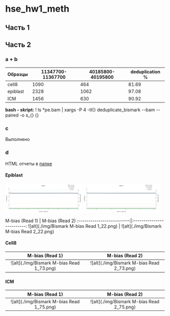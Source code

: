 # hse_hw1_meth
## Часть 1

## Часть 2
### a + b

| Образцы  | 11347700-11367700   | 40185800-40195800   | deduplication % |
|----------|------|------|-----------------|
| cell8    | 1090 | 464  | 81.69           |
| epiblast | 2328 | 1062 | 97.08           |
| ICM      | 1456 | 630  | 90.92           |

**bash - skript:** ! ls *pe.bam | xargs -P 4 -tI{} deduplicate_bismark  --bam  --paired  -o s_{} {}
### c
Выполнено
### d
HTML отчеты в [папке](\html) 
#### Epiblast

<p float="left">
  <img src="./img/Bismark M-bias Read 1_22.png" width="48%" />
  <img src="./img/Bismark M-bias Read 2_22.png" width="48%" /> 
</p>
M-bias (Read 1)             |  M-bias (Read 2) 
:-------------------------:|:-------------------------:
![alt](./img/Bismark M-bias Read 1_22.png)  |  ![alt](./img/Bismark M-bias Read 2_22.png)

#### Cell8
M-bias (Read 1)             |  M-bias (Read 2) 
:-------------------------:|:-------------------------:
![alt](./img/Bismark M-bias Read 1_73.png)  |  ![alt](./img/Bismark M-bias Read 2_73.png)

#### ICM
M-bias (Read 1)             |  M-bias (Read 2) 
:-------------------------:|:-------------------------:
![alt](./img/Bismark M-bias Read 1_75.png)  |  ![alt](./img/Bismark M-bias Read 2_75.png)
